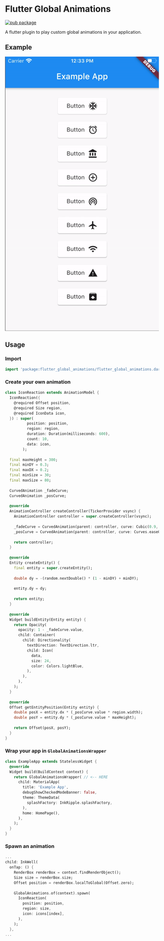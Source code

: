 # Flutter Global Animations
[![pub package](https://img.shields.io/pub/v/flutter_global_animations.svg)](https://pub.dev/packages/flutter_global_animations)

A flutter plugin to play custom global animations in your application.

## Example

![Example](https://raw.githubusercontent.com/jonasroussel/flutter_global_animations/master/example/example.gif)

## Usage

### Import
```dart
import 'package:flutter_global_animations/flutter_global_animations.dart';
```

### Create your own animation

```dart
class IconReaction extends AnimationModel {
  IconReaction({
    @required Offset position,
    @required Size region,
    @required IconData icon,
  }) : super(
          position: position,
          region: region,
          duration: Duration(milliseconds: 600),
          count: 10,
          data: icon,
        );

  final maxHeight = 300;
  final minDY = 0.3;
  final maxDX = 0.2;
  final minSize = 30;
  final maxSize = 80;

  CurvedAnimation _fadeCurve;
  CurvedAnimation _posCurve;

  @override
  AnimationController createController(TickerProvider vsync) {
    AnimationController controller = super.createController(vsync);

    _fadeCurve = CurvedAnimation(parent: controller, curve: Cubic(0.9, 0.0, 1.0, 1.0));
    _posCurve = CurvedAnimation(parent: controller, curve: Curves.easeOut);

    return controller;
  }

  @override
  Entity createEntity() {
    final entity = super.createEntity();

    double dy = -(random.nextDouble() * (1 - minDY) + minDY);

    entity.dy = dy;

    return entity;
  }

  @override
  Widget buildEntity(Entity entity) {
    return Opacity(
      opacity: 1 - _fadeCurve.value,
      child: Container(
        child: Directionality(
          textDirection: TextDirection.ltr,
          child: Icon(
            data,
            size: 24,
            color: Colors.lightBlue,
          ),
        ),
      ),
    );
  }

  @override
  Offset getEntityPosition(Entity entity) {
    double posX = entity.dx * (_posCurve.value * region.width);
    double posY = entity.dy * (_posCurve.value * maxHeight);

    return Offset(posX, posY);
  }
}
```

### Wrap your app in `GlobalAnimationsWrapper`

```dart
class ExampleApp extends StatelessWidget {
  @override
  Widget build(BuildContext context) {
    return GlobalAnimationsWrapper( // <-- HERE
      child: MaterialApp(
        title: 'Example App',
        debugShowCheckedModeBanner: false,
        theme: ThemeData(
          splashFactory: InkRipple.splashFactory,
        ),
        home: HomePage(),
      ),
    );
  }
}
```

### Spawn an animation

```dart
...
child: InkWell(
  onTap: () {
    RenderBox renderBox = context.findRenderObject();
    Size size = renderBox.size;
    Offset position = renderBox.localToGlobal(Offset.zero);

    GlobalAnimations.of(context).spawn(
      IconReaction(
        position: position,
        region: size,
        icon: icons[index],
      ),
    );
  },
...
```
